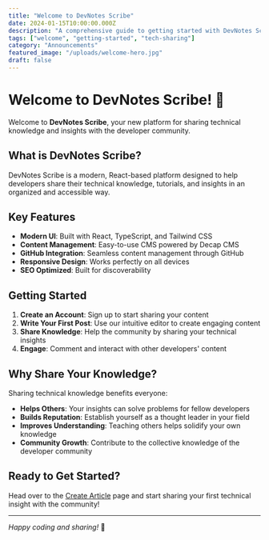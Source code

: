 ```yaml
---
title: "Welcome to DevNotes Scribe"
date: 2024-01-15T10:00:00.000Z
description: "A comprehensive guide to getting started with DevNotes Scribe, your new tech sharing platform."
tags: ["welcome", "getting-started", "tech-sharing"]
category: "Announcements"
featured_image: "/uploads/welcome-hero.jpg"
draft: false
---
```


# Welcome to DevNotes Scribe! 🚀

Welcome to **DevNotes Scribe**, your new platform for sharing technical knowledge and insights with the developer community.

## What is DevNotes Scribe?

DevNotes Scribe is a modern, React-based platform designed to help developers share their technical knowledge, tutorials, and insights in an organized and accessible way.

## Key Features

- **Modern UI**: Built with React, TypeScript, and Tailwind CSS
- **Content Management**: Easy-to-use CMS powered by Decap CMS
- **GitHub Integration**: Seamless content management through GitHub
- **Responsive Design**: Works perfectly on all devices
- **SEO Optimized**: Built for discoverability

## Getting Started

1. **Create an Account**: Sign up to start sharing your content
2. **Write Your First Post**: Use our intuitive editor to create engaging content
3. **Share Knowledge**: Help the community by sharing your technical insights
4. **Engage**: Comment and interact with other developers' content

## Why Share Your Knowledge?

Sharing technical knowledge benefits everyone:

- **Helps Others**: Your insights can solve problems for fellow developers
- **Builds Reputation**: Establish yourself as a thought leader in your field
- **Improves Understanding**: Teaching others helps solidify your own knowledge
- **Community Growth**: Contribute to the collective knowledge of the developer community

## Ready to Get Started?

Head over to the [Create Article](/create) page and start sharing your first technical insight with the community!

---

*Happy coding and sharing!* 🎉
